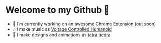 # Welcome to my Github 🖖

- 🔭 I’m currently working on an awesome Chrome Extension (out soon)
- 🎶 I make music as [Voltage Controlled Humanoid](https://soundcloud.com/vch-psy/)
- 🔺 I make designs and animations as [tetra.hedra](https://www.instagram.com/tetra.hedra/)

<!-- **JeanMarcSaad/JeanMarcSaad** is a ✨ _special_ ✨ repository because its `README.md` (this file) appears on your GitHub profile.

Here are some ideas to get you started:

- 🔭 I’m currently working on ...
- 🌱 I’m currently learning ...
- 👯 I’m looking to collaborate on ...
- 🤔 I’m looking for help with ...
- 💬 Ask me about ...
- 📫 How to reach me: ...
- 😄 Pronouns: ...
- ⚡ Fun fact: ... -->
